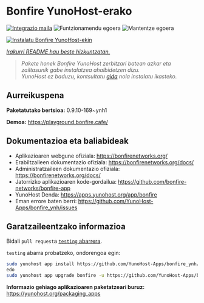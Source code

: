 <!--
Ohart ongi: README hau automatikoki sortu da <https://github.com/YunoHost/apps/tree/master/tools/readme_generator>ri esker
EZ editatu eskuz.
-->

# Bonfire YunoHost-erako

[![Integrazio maila](https://apps.yunohost.org/badge/integration/bonfire)](https://ci-apps.yunohost.org/ci/apps/bonfire/)
![Funtzionamendu egoera](https://apps.yunohost.org/badge/state/bonfire)
![Mantentze egoera](https://apps.yunohost.org/badge/maintained/bonfire)

[![Instalatu Bonfire YunoHost-ekin](https://install-app.yunohost.org/install-with-yunohost.svg)](https://install-app.yunohost.org/?app=bonfire)

*[Irakurri README hau beste hizkuntzatan.](./ALL_README.md)*

> *Pakete honek Bonfire YunoHost zerbitzari batean azkar eta zailtasunik gabe instalatzea ahalbidetzen dizu.*  
> *YunoHost ez baduzu, kontsultatu [gida](https://yunohost.org/install) nola instalatu ikasteko.*

## Aurreikuspena



**Paketatutako bertsioa:** 0.9.10-169~ynh1

**Demoa:** <https://playground.bonfire.cafe/>
## Dokumentazioa eta baliabideak

- Aplikazioaren webgune ofiziala: <https://bonfirenetworks.org/>
- Erabiltzaileen dokumentazio ofiziala: <https://bonfirenetworks.org/docs/>
- Administratzaileen dokumentazio ofiziala: <https://bonfirenetworks.org/docs/>
- Jatorrizko aplikazioaren kode-gordailua: <https://github.com/bonfire-networks/bonfire-app>
- YunoHost Denda: <https://apps.yunohost.org/app/bonfire>
- Eman errore baten berri: <https://github.com/YunoHost-Apps/bonfire_ynh/issues>

## Garatzaileentzako informazioa

Bidali `pull request`a [`testing` abarrera](https://github.com/YunoHost-Apps/bonfire_ynh/tree/testing).

`testing` abarra probatzeko, ondorengoa egin:

```bash
sudo yunohost app install https://github.com/YunoHost-Apps/bonfire_ynh/tree/testing --debug
edo
sudo yunohost app upgrade bonfire -u https://github.com/YunoHost-Apps/bonfire_ynh/tree/testing --debug
```

**Informazio gehiago aplikazioaren paketatzeari buruz:** <https://yunohost.org/packaging_apps>
